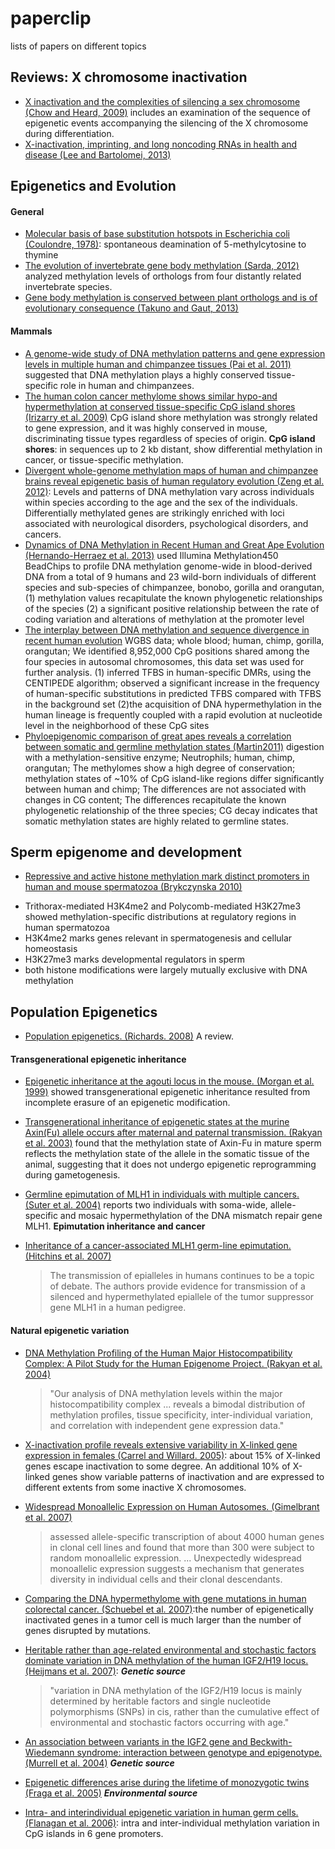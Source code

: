 paperclip
=========

lists of papers on different topics

## Reviews: X chromosome inactivation
* [X inactivation and the complexities of silencing a sex chromosome (Chow and Heard, 2009)](http://www.sciencedirect.com/science/article/pii/S0955067409000982)  includes an examination of the sequence of epigenetic events accompanying the silencing of the X chromosome during differentiation. 
* [X-inactivation, imprinting, and long noncoding RNAs in health and disease (Lee and Bartolomei, 2013)](http://www.cell.com/abstract/S0092-8674%2813%2900205-5)
 

## Epigenetics and Evolution

#### General
* [Molecular basis of base substitution hotspots in Escherichia coli (Coulondre, 1978)](http://europepmc.org/abstract/MED/355893): spontaneous deamination of 5-methylcytosine to thymine 
* [The evolution of invertebrate gene body methylation (Sarda, 2012)](http://mbe.oxfordjournals.org/content/29/8/1907.short) analyzed methylation levels of orthologs from four distantly related invertebrate species. 
* [Gene body methylation is conserved between plant orthologs and is of evolutionary consequence (Takuno and Gaut, 2013)](http://www.pnas.org/content/110/5/1797.short)

#### Mammals
* [A genome-wide study of DNA methylation patterns and gene expression levels in multiple human and chimpanzee tissues (Pai et al. 2011)](http://dx.plos.org/10.1371/journal.pgen.1001316.g004) suggested that DNA methylation plays a highly conserved tissue-specific role in human and chimpanzees. 
* [The human colon cancer methylome shows similar hypo-and hypermethylation at conserved tissue-specific CpG island shores (Irizarry et al. 2009)](http://www.nature.com/ng/journal/v41/n2/abs/ng.298.html) CpG island shore methylation was strongly related to gene expression, and it was highly conserved in mouse, discriminating tissue types regardless of species of origin. **CpG island shores**: in sequences up to 2 kb distant, show differential methylation in cancer, or tissue-specific methylation.
* [Divergent whole-genome methylation maps of human and chimpanzee brains reveal epigenetic basis of human regulatory evolution (Zeng et al. 2012)](http://www.sciencedirect.com/science/article/pii/S0002929712004107): Levels and patterns of DNA methylation vary across individuals within species according to the age and the sex of the individuals. Differentially methylated genes are strikingly enriched with loci associated with neurological disorders, psychological disorders, and cancers.
* [Dynamics of DNA Methylation in Recent Human and Great Ape Evolution (Hernando-Herraez et al. 2013)](http://journals.plos.org/plosgenetics/article?id=10.1371/journal.pgen.1003763) used Illumina Methylation450 BeadChips to profile DNA methylation genome-wide in blood-derived DNA from a total of 9 humans and 23 wild-born individuals of different species and sub-species of chimpanzee, bonobo, gorilla and orangutan, (1) methylation values recapitulate the known phylogenetic relationships of the species (2) a significant positive relationship between the rate of coding variation and alterations of methylation at the promoter level
* [The interplay between DNA methylation and sequence divergence in recent human evolution](http://nar.oxfordjournals.org/content/43/17/8204) WGBS data; whole blood; human, chimp, gorilla, orangutan; We identified 8,952,000 CpG positions shared among the four species in autosomal chromosomes, this data set was used for further analysis. (1) inferred TFBS in human-specific DMRs, using the CENTIPEDE algorithm; observed a significant increase in the frequency of human-specific substitutions in predicted TFBS compared with TFBS in the background set (2)the acquisition of DNA hypermethylation in the human lineage is frequently coupled with a rapid evolution at nucleotide level in the neighborhood of these CpG sites
* [Phyloepigenomic comparison of great apes reveals a correlation between somatic and germline methylation states (Martin2011)](http://genome.cshlp.org/content/21/12/2049.long) digestion with a methylation-sensitive enzyme; Neutrophils; human, chimp, orangutan;  The methylomes show a high degree of conservation; methylation states of ~10% of CpG island-like regions differ significantly between human and chimp; The differences are not associated with changes in CG content; The differences recapitulate the known phylogenetic relationship of the three species;  CG decay indicates that somatic methylation states are highly related to germline states.

## Sperm epigenome and development
* [Repressive and active histone methylation mark distinct promoters in human and mouse spermatozoa (Brykczynska 2010)](http://www.nature.com/nsmb/journal/v17/n6/full/nsmb.1821.html) 
 - Trithorax-mediated H3K4me2 and Polycomb-mediated H3K27me3 showed methylation-specific distributions at regulatory regions in human spermatozoa 
 - H3K4me2 marks genes relevant in spermatogenesis and cellular homeostasis
 - H3K27me3 marks developmental regulators in sperm
 - both histone modifications were largely mutually exclusive with DNA methylation 


## Population Epigenetics
* [Population epigenetics. (Richards. 2008)](http://www.ncbi.nlm.nih.gov/pubmed/18337082) A review. 


#### Transgenerational epigenetic inheritance
* [Epigenetic inheritance at the agouti locus in the mouse. (Morgan et al. 1999)](http://www.nature.com.libproxy.usc.edu/ng/journal/v23/n3/full/ng1199_314.html) showed transgenerational epigenetic inheritance resulted from incomplete erasure of an epigenetic modification.
* [Transgenerational inheritance of epigenetic states at the murine Axin(Fu) allele occurs after maternal and paternal transmission. (Rakyan et al. 2003)](http://www.pnas.org/content/100/5/2538.long) found that the methylation state of Axin-Fu in mature sperm reflects the methylation state of the allele in the somatic tissue of the animal, suggesting that it does not undergo epigenetic reprogramming during gametogenesis.
* [Germline epimutation of MLH1 in individuals with multiple cancers. (Suter et al. 2004)](http://www.nature.com.libproxy.usc.edu/ng/journal/v36/n5/abs/ng1342.html) reports two individuals with soma-wide, allele-specific and mosaic hypermethylation of the DNA mismatch repair gene MLH1.  **Epimutation inheritance and cancer**
* [Inheritance of a cancer-associated MLH1 germ-line epimutation. (Hitchins et al. 2007)](http://www.nejm.org/doi/full/10.1056/NEJMoa064522)
  
  > The transmission of epialleles in humans continues to be a topic of debate. The authors provide evidence for transmission of a silenced and hypermethylated epiallele of the tumor suppressor gene MLH1 in a human pedigree.


#### Natural epigenetic variation
* [DNA Methylation Profiling of the Human Major Histocompatibility Complex: A Pilot Study for the Human Epigenome Project. (Rakyan et al. 2004)](http://www.ncbi.nlm.nih.gov/pmc/articles/PMC529316/)
  
  > "Our analysis of DNA methylation levels within the major histocompatibility complex ... reveals a bimodal distribution of methylation profiles, tissue specificity, inter-individual variation, and correlation with independent gene expression data."
* [X-inactivation profile reveals extensive variability in X-linked gene expression in females (Carrel and Willard. 2005)](http://www.nature.com.libproxy.usc.edu/nature/journal/v434/n7031/full/nature03479.html): about 15% of X-linked genes escape inactivation to some degree. An additional 10% of X-linked genes show variable patterns of inactivation and are expressed to different extents from some inactive X chromosomes.
* [Widespread Monoallelic Expression on Human Autosomes. (Gimelbrant et al. 2007)](http://www.sciencemag.org.libproxy.usc.edu/content/318/5853/1136)
  
  > assessed allele-specific transcription of about 4000 human genes in clonal cell lines and found that more than 300 were subject to random monoallelic expression. ... Unexpectedly widespread monoallelic expression suggests a mechanism that generates diversity in individual cells and their clonal descendants. 
* [Comparing the DNA hypermethylome with gene mutations in human colorectal cancer. (Schuebel et al. 2007)](http://www.plosgenetics.org/article/info%3Adoi%2F10.1371%2Fjournal.pgen.0030157):the number of epigenetically inactivated genes in a tumor cell is much larger than the number of genes disrupted by mutations.
* [Heritable rather than age-related environmental and stochastic factors dominate variation in DNA methylation of the human IGF2/H19 locus.(Heijmans et al. 2007)](http://www.ncbi.nlm.nih.gov/pubmed/17339271): ***Genetic source***
  
  > "variation in DNA methylation of the IGF2/H19 locus is mainly determined by heritable factors and single nucleotide polymorphisms (SNPs) in cis, rather than the cumulative effect of environmental and stochastic factors occurring with age."
* [An association between variants in the IGF2 gene and Beckwith-Wiedemann syndrome: interaction between genotype and epigenotype. (Murrell et al. 2004)](http://www.ncbi.nlm.nih.gov/pubmed/14645199) ***Genetic source***
* [Epigenetic differences arise during the lifetime of monozygotic twins (Fraga et al. 2005)](http://www.ncbi.nlm.nih.gov/pmc/articles/PMC1174919/) ***Environmental source***
* [Intra- and interindividual epigenetic variation in human germ cells. (Flanagan et al. 2006)](http://www.ncbi.nlm.nih.gov/pmc/articles/PMC1474120/): intra and inter-individual methylation variation in CpG islands in 6 gene promoters. 
